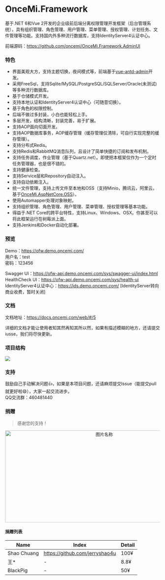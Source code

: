 # OnceMi.Framework
基于.NET 6和Vue 2开发的企业级前后端分离权限管理开发框架（后台管理系统），具有组织管理、角色管理、用户管理、菜单管理、授权管理、计划任务、文件管理等功能。支持国内外多种流行数据库，支持IdentityServer4认证中心。  

前端源码：https://github.com/oncemi/OnceMi.Framework.AdminUI  

### 特色
- 界面美观大方，支持主题切换，夜间模式等，前端基于[vue-antd-admin](https://github.com/iczer/vue-antd-admin "vue-antd-admin")开发。
- 采用FreeSql，支持Sqlite/MySQL/PostgreSQL/SQLServer/Oracle(未测试)等多种流行数据库。
- 基于仓储模式开发。
- 支持本地认证和IdentityServer4认证中心（可随意切换）。
- 基于角色的权限控制。
- 后端不做过多封装，小白也能轻松上手。
- 多层开发，结构清晰，封装完善，易于扩展。
- 支持AOP面向切面开发。
- 支持AOP数据库事务，AOP缓存管理（缓存管理仅清除，可自行实现完整的缓存管理）。
- 支持分布式Redis。
- 支持Redis和RabbitMQ消息队列，且设计了简单快捷的订阅和发布机制。
- 支持任务调度，作业管理（基于Quartz.net）。即使把本框架仅作为一个定时任务管理器，也是很不错的。
- 支持健康检查。
- 支持Service层和Repository自动注入。
- 支持自动依赖注入。
- 统一文件管理，支持上传文件至本地和OSS（支持Minio，腾讯云，阿里云，基于[OnceMi.AspNetCore.OSS](https://github.com/oncemi/OnceMi.AspNetCore.OSS "OnceMi.AspNetCore.OSS")）。
- 使用Automapper处理对象映射。
- 支持组织管理、角色管理、用户管理、菜单管理、授权管理等基本功能。
- 得益于.NET Core的跨平台特性，支持Linux、Windows、OSX。你甚至可以将此框架运行在树莓派上面。
- 支持Jenkins和Docker自动化部署。

### 预览
Demo：https://ofw.demo.oncemi.com/  
用户名：test  
密码：123456  
  
Swagger UI：https://ofw-api.demo.oncemi.com/sys/swagger-ui/index.html  
HealthCheck UI：https://ofw-api.demo.oncemi.com/sys/health-ui  
IdentityServer4认证中心：https://ids.demo.oncemi.com/  [IdentityServer转向商业收费，暂时关闭]

### 文档
文档地址：https://docs.oncemi.com/web/#/5  

详细的文档才能让使用者知其然再知其所以然，如果有描述模糊的地方，还请提交iusse，我们将尽快更新。  

### 项目结构
![](https://raw.githubusercontent.com/oncemi/OnceMi.Framework/main/docs/imgs/01.png)  

### 支持
鼓励自己手动解决问题:+1:，如果是本项目问题，还请麻烦提交Issue（能提交pull就更好啦:smile:），大家一起交流进步。  
QQ交流群：460481440  

### 捐赠

> 感谢您的支持！

<center class="half">
    <img src="https://raw.githubusercontent.com/oncemi/OnceMi.Framework/main/docs/imgs/02.png" width = "630" height = "300" alt="图片名称" align=center />
</center>

#### 捐赠列表  

|  Name | Index | Detail |
| ------------ | ------------ | ------------ |
|  Shao Chuang | https://github.com/jerryshao4u  | 100¥  |
|  王* | -  | 8.8¥  |
|  BlackPig | -  | 50¥  |

